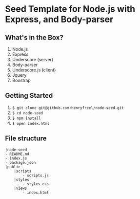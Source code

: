 # Seed Template for Node.js with Express, and Body-parser

## What's in the Box?

1. Node.js
2. Express
3. Underscore (server)
4. Body-parser
5. Underscore.js (client)
6. Jquery
7. Boostrap



## Getting Started

1. ```$ git clone git@github.com:henryfreel/node-seed.git```
2. ```$ cd node-seed```
3. ```$ npm install```
4. ```$ open index.html```


## File structure

```
|node-seed
- README.md
- index.js
- package.json
|public
	|scripts
		- scripts.js
	|styles
		- styles.css
	|views
		- index.html

```